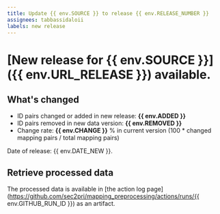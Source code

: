 ```yaml
---
title: Update {{ env.SOURCE }} to release {{ env.RELEASE_NUMBER }}
assignees: tabbassidaloii
labels: new release
---
```

# [New release for {{ env.SOURCE }}]({{ env.URL_RELEASE }}) available.

## What's changed
- ID pairs changed or added in new release: **{{ env.ADDED }}**
- ID pairs removed in new data version: **{{ env.REMOVED }}**
- Change rate: **{{ env.CHANGE }}** % in current version (100 * changed mapping pairs / total mapping pairs)

Date of release: {{ env.DATE_NEW }}.

## Retrieve processed data

The processed data is available in [the action log page](https://github.com/sec2pri/mapping_preprocessing/actions/runs/{{ env.GITHUB_RUN_ID }}) as an artifact.
